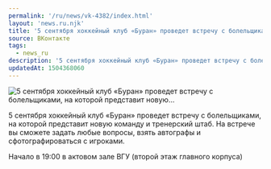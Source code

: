 ```yaml
---
permalink: '/ru/news/vk-4382/index.html'
layout: 'news.ru.njk'
title: '5 сентября хоккейный клуб «Буран» проведет встречу с болельщиками, на которой представит новую…'
source: ВКонтакте
tags:
  - news_ru
description: '5 сентября хоккейный клуб «Буран» проведет встречу с болельщиками, на которой представит новую…'
updatedAt: 1504368060
---
```

![5 сентября хоккейный клуб «Буран» проведет встречу с болельщиками, на которой представит новую…](https://sun9-29.userapi.com/impf/c836238/v836238279/5fb7e/W9GT2y5AADk.jpg?size=1280x632&quality=96&sign=d53848486142c0375d54628ad373b9e1&c_uniq_tag=V-k1sdVUEtdhOOEHBZh-G0Q7xcmnUkGq0D90XgzSaXc&type=album)

5 сентября хоккейный клуб «Буран» проведет встречу с болельщиками, на которой представит новую команду и тренерский штаб. На встрече вы сможете задать любые вопросы, взять автографы и сфотографироваться с игроками.

Начало в 19:00 в актовом зале ВГУ (второй этаж главного корпуса)
